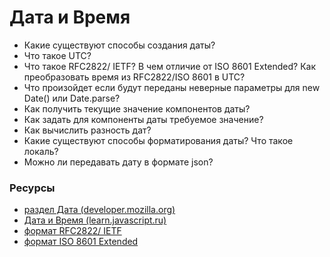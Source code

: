 # Дата и Время

* Какие существуют способы создания даты?
* Что такое UTC?
* Что такое RFC2822/ IETF? В чем отличие от ISO 8601 Extended? Как преобразовать время из RFC2822/ISO 8601 в UTC?
* Что произойдет если будут переданы неверные параметры для new Date() или Date.parse?
* Как получить текущие значение компонентов даты?
* Как задать для компоненты даты требуемое значение?
* Как вычислить разность дат?
* Какие существуют способы форматирования даты? Что такое локаль?
* Можно ли передавать дату в формате json?

### Ресурсы
* [раздел Дата (developer.mozilla.org)](https://developer.mozilla.org/ru/docs/Web/JavaScript/Reference/Global_Objects/Date)
* [Дата и Время (learn.javascript.ru)](https://learn.javascript.ru/datetime)
* [формат RFC2822/ IETF](https://rfc2.ru/5322.rfc/print#p3.3)
* [формат ISO 8601 Extended](http://support.sas.com/documentation/cdl/en/lrdict/64316/HTML/default/viewer.htm#a003169814.htm)